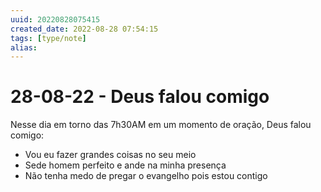 ```yaml
---
uuid: 20220828075415
created_date: 2022-08-28 07:54:15
tags: [type/note]
alias:
---
```


# 28-08-22 - Deus falou comigo

Nesse dia em torno das 7h30AM em um momento de oração, Deus falou comigo:
- Vou eu fazer grandes coisas no seu meio
- Sede homem perfeito e ande na minha presença
- Não tenha medo de pregar o evangelho pois estou contigo